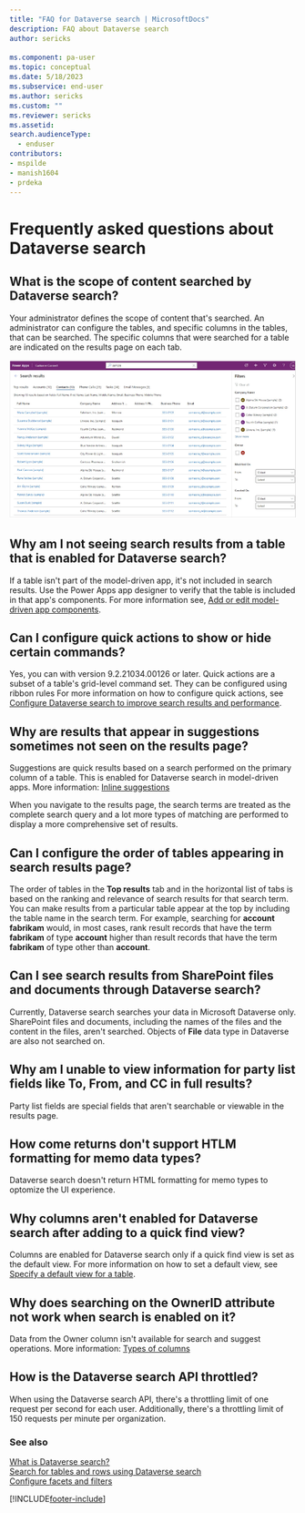 ```yaml
---
title: "FAQ for Dataverse search | MicrosoftDocs"
description: FAQ about Dataverse search
author: sericks

ms.component: pa-user
ms.topic: conceptual
ms.date: 5/18/2023
ms.subservice: end-user
ms.author: sericks
ms.custom: ""
ms.reviewer: sericks
ms.assetid: 
search.audienceType: 
  - enduser
contributors:
- mspilde
- manish1604
- prdeka 
---
```


# Frequently asked questions about Dataverse search

## What is the scope of content searched by Dataverse search?

Your administrator defines the scope of content that's searched. An administrator can configure the tables, and specific columns in the tables, that can be searched. The specific columns that were searched for a table are indicated on the results page on each tab.

![An example of search results on the Contacts tab.](media/search-faq-1.png "An example of search results on the Contacts tab") 

## Why am I not seeing search results from a table that is enabled for Dataverse search?

If a table isn't part of the model-driven app, it's not included in search results. Use the Power Apps app designer to verify that the table is included in that app's components. For more information see, [Add or edit model-driven app components](../maker/model-driven-apps/add-edit-app-components.md#add-a-component).


## Can I configure quick actions to show or hide certain commands?
Yes, you can with version 9.2.21034.00126 or later. Quick actions are a subset of a table's grid-level command set. They can be configured using ribbon rules
For more information on how to configure quick actions, see [Configure Dataverse search to improve search results and performance](/power-platform/admin/configure-relevance-search-organization#configure-quick-actions).

## Why are results that appear in suggestions sometimes not seen on the results page?

Suggestions are quick results based on a search performed on the primary column of a table. This is enabled for Dataverse search in model-driven apps. More information: [Inline suggestions](relevance-search.md#inline-suggestions)

When you navigate to the results page, the search terms are treated as the complete search query and a lot more types of matching are performed to display a more comprehensive set of results.

## Can I configure the order of tables appearing in search results page?

The order of tables in the **Top results** tab and in the horizontal list of tabs is based on the ranking and relevance of search results for that search term. You can make results from a particular table appear at the top by including the table name in the search term. For example, searching for **account fabrikam** would, in most cases, rank result records that have the term **fabrikam** of type **account** higher than result records that have the term **fabrikam** of type other than **account**.

## Can I see search results from SharePoint files and documents through Dataverse search?

Currently, Dataverse search searches your data in Microsoft Dataverse only. SharePoint files and documents, including the names of the files and the content in the files, aren't searched. Objects of **File** data type in Dataverse are also not searched on.

## Why am I unable to view information for party list fields like To, From, and CC in full results?

Party list fields are special fields that aren't searchable or viewable in the results page. 

## How come returns don't support HTLM formatting for memo data types?

Dataverse search doesn't return HTML formatting for memo types to optomize the UI experience.

## Why columns aren't enabled for Dataverse search after adding to a quick find view?

Columns are enabled for Dataverse search only if a quick find view is set as the default view. For more information on how to set a default view, see [Specify a default view for a table](../maker/model-driven-apps/specify-default-views.md#specify-a-default-view-for-a-table).

## Why does searching on the OwnerID attribute not work when search is enabled on it?

Data from the Owner column isn't available for search and suggest operations. More information: [Types of columns](../maker/data-platform/types-of-fields.md)

## How is the Dataverse search API throttled?

When using the Dataverse search API, there's a throttling limit of one request per second for each user. Additionally, there's a throttling limit of 150 requests per minute per organization.

### See also

[What is Dataverse search?](relevance-search-benefits.md)<br/>
[Search for tables and rows using Dataverse search](relevance-search.md)<br/>
[Configure facets and filters](facets-and-filters.md)

[!INCLUDE[footer-include](../includes/footer-banner.md)]

